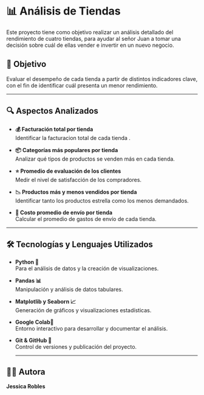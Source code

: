 # 📊 Análisis de Tiendas

Este proyecto tiene como objetivo realizar un análisis detallado del rendimiento de cuatro tiendas, para ayudar al señor Juan a tomar una decisión  sobre cuál de ellas vender e invertir en un nuevo negocio.

## 🎯 Objetivo

Evaluar el desempeño de cada tienda a partir de distintos indicadores clave, con el fin de identificar cuál presenta un menor rendimiento.

---

## 🔍 Aspectos Analizados

- **💰 Facturación total por tienda**  
  Identificar la facturacion total de cada tienda .

- **📦 Categorías más populares por tienda**  
  Analizar qué tipos de productos se venden más en cada tienda.

- **⭐ Promedio de evaluación de los clientes**  
  Medir el nivel de satisfacción de los compradores.

- **📉 Productos más y menos vendidos por tienda**  
  Identificar tanto los productos estrella como los menos demandados.

- **🚚 Costo promedio de envío por tienda**  
  Calcular el promedio de gastos de envío de cada tienda.

---
## 🛠️ Tecnologías y Lenguajes Utilizados

- **Python 🐍**  
  Para el análisis de datos y la creación de visualizaciones.

- **Pandas 📊**  
  Manipulación y análisis de datos tabulares.

- **Matplotlib y Seaborn 📈**  
  Generación de gráficos y visualizaciones estadísticas.

- **Google Colab📓**  
  Entorno interactivo para desarrollar y documentar el análisis.

- **Git & GitHub 🔧**  
  Control de versiones y publicación del proyecto.
  
  ---

## 👩‍💻 Autora

**Jessica Robles**
